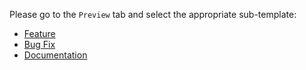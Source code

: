 Please go to the `Preview` tab and select the appropriate sub-template:

* [Feature](?expand=1&template=feature.md)
* [Bug Fix](?expand=1&template=bug.md)
* [Documentation](?expand=1&template=docs.md)
